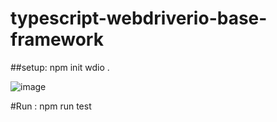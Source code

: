 # typescript-webdriverio-base-framework

##setup:
npm init wdio .

![image](https://user-images.githubusercontent.com/83230546/201380086-704fe38f-ded7-4873-9cd2-707450688a94.png)

#Run :  npm run test
